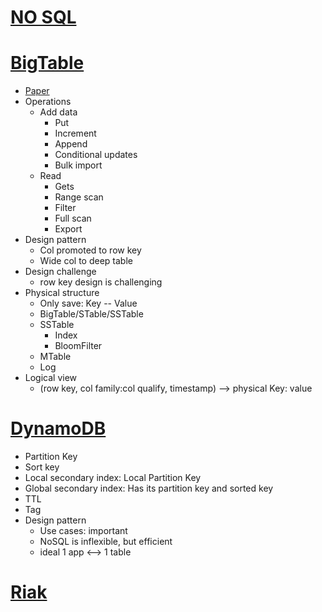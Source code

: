 # [NO SQL](https://www.youtube.com/watch?v=qI_g07C_Q5I)
# [BigTable](https://www.cs.rutgers.edu/~pxk/417/notes/content/bigtable.html)
* [Paper](http://static.googleusercontent.com/media/research.google.com/en/us/archive/bigtable-osdi06.pdf)
* Operations
  * Add data
    * Put
    * Increment
    * Append
    * Conditional updates
    * Bulk import
  * Read
    * Gets
    * Range scan
    * Filter
    * Full scan
    * Export
* Design pattern
  * Col promoted to row key
  * Wide col to deep table
* Design challenge
  * row key design is challenging
* Physical structure
  * Only save: Key -- Value
  * BigTable/STable/SSTable
  * SSTable
    * Index
    * BloomFilter
  * MTable
  * Log
* Logical view
  * (row key, col family:col qualify, timestamp) --> physical Key: value

# [DynamoDB](https://www.youtube.com/watch?v=HaEPXoXVf2k)
* Partition Key
* Sort key
* Local secondary index: Local Partition Key
* Global secondary index: Has its partition key and sorted key
* TTL
* Tag
* Design pattern
  * Use cases: important
  * NoSQL is inflexible, but efficient
  * ideal 1 app <--> 1 table
  
 # [Riak](https://en.wikipedia.org/wiki/Riak)
  
  
